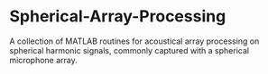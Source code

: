 # Spherical-Array-Processing
A collection of MATLAB routines for acoustical array processing on spherical harmonic signals, commonly captured with a spherical microphone array.
